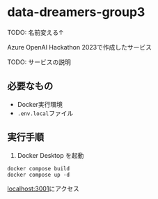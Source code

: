 # data-dreamers-group3

TODO: 名前変える↑

Azure OpenAI Hackathon 2023で作成したサービス

TODO: サービスの説明

## 必要なもの
- Docker実行環境
- `.env.local`ファイル

## 実行手順
1. Docker Desktop を起動
```
docker compose build
docker compose up -d
```
[localhost:3001](http://localhost:3001)にアクセス
